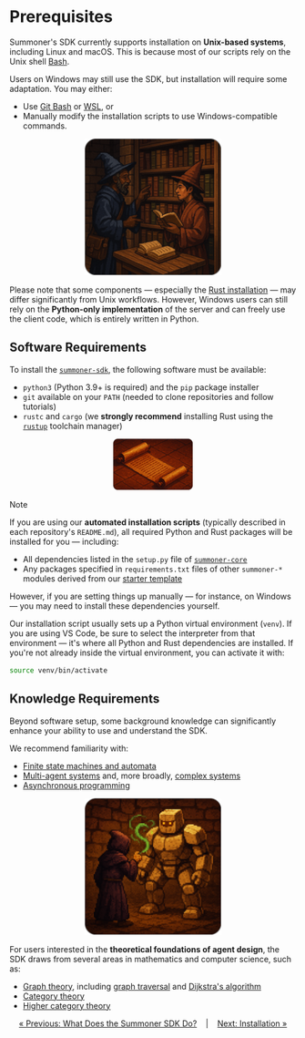 # Prerequisites

Summoner's SDK currently supports installation on **Unix-based systems**, including Linux and macOS. This is because most of our scripts rely on the Unix shell [Bash](https://www.gnu.org/software/bash/).

Users on Windows may still use the SDK, but installation will require some adaptation. You may either:

* Use [Git Bash](https://gitforwindows.org/) or [WSL](https://learn.microsoft.com/en-us/windows/wsl/install), or
* Manually modify the installation scripts to use Windows-compatible commands.

<p align="center">
  <img width="240px" src="../../assets/img/summoners_library_rounded.png"/>
</p>

Please note that some components — especially the [Rust installation](https://www.rust-lang.org/tools/install) — may differ significantly from Unix workflows. However, Windows users can still rely on the **Python-only implementation** of the server and can freely use the client code, which is entirely written in Python.


## Software Requirements

To install the [`summoner-sdk`](https://github.com/Summoner-Network/summoner-sdk), the following software must be available:

* `python3` (Python 3.9+ is required) and the `pip` package installer
* `git` available on your `PATH` (needed to clone repositories and follow tutorials)
* `rustc` and `cargo` (we **strongly recommend** installing Rust using the [`rustup`](https://rustup.rs) toolchain manager)


<p align="center">
  <img width="140px" src="../../assets/img/scroll_on_floor_rounded.png"/>
</p>


> [!NOTE]
> If you are using our **automated installation scripts** (typically described in each repository's `README.md`), all required Python and Rust packages will be installed for you — including:
>
> * All dependencies listed in the `setup.py` file of [`summoner-core`](https://github.com/Summoner-Network/summoner-core)
> * Any packages specified in `requirements.txt` files of other `summoner-*` modules derived from our [starter template](https://github.com/Summoner-Network/starter-template)
> 
> However, if you are setting things up manually — for instance, on Windows — you may need to install these dependencies yourself.

Our installation script usually sets up a Python virtual environment (`venv`). If you are using VS Code, be sure to select the interpreter from that environment — it's where all Python and Rust dependencies are installed. If you're not already inside the virtual environment, you can activate it with:

```bash
source venv/bin/activate
```

## Knowledge Requirements

Beyond software setup, some background knowledge can significantly enhance your ability to use and understand the SDK.

We recommend familiarity with:

* [Finite state machines and automata](https://en.wikipedia.org/wiki/Finite-state_machine)
* [Multi-agent systems](https://en.wikipedia.org/wiki/Multi-agent_system) and, more broadly, [complex systems](https://en.wikipedia.org/wiki/Complex_system)
* [Asynchronous programming](https://en.wikipedia.org/wiki/Asynchrony_%28computer_programming%29)

<p align="center">
  <img width="240px" src="../../assets/img/golem_wizard_rounded.png" />
</p>

For users interested in the **theoretical foundations of agent design**, the SDK draws from several areas in mathematics and computer science, such as:

* [Graph theory](https://en.wikipedia.org/wiki/Graph_theory), including [graph traversal](https://en.wikipedia.org/wiki/Graph_traversal) and [Dijkstra's algorithm](https://en.wikipedia.org/wiki/Dijkstra%27s_algorithm)
* [Category theory](https://en.wikipedia.org/wiki/Category_theory)
* [Higher category theory](https://en.wikipedia.org/wiki/Higher_category_theory)



<p align="center">
  <a href="what_is.md">&laquo; Previous: What Does the Summoner SDK Do?</a>  &nbsp;&nbsp;&nbsp;|&nbsp;&nbsp;&nbsp; <a href="installation.md">Next: Installation &raquo;</a>
</p>

